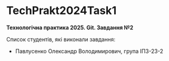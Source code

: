 # TechPrakt2024Task1
**Технологічна практика 2025. Git. Завдання №2**

Список студентів, які виконали завдання:
* Павлусенко Олександр Володимирович, група ІПЗ-23-2
